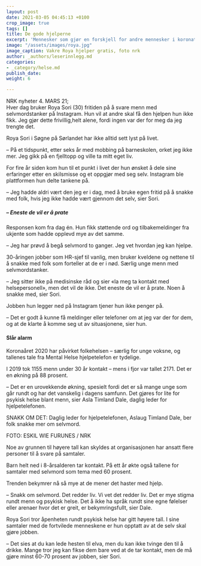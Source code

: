 ```yaml
---
layout: post
date: 2021-03-05 04:45:13 +0100
crop_image: true
tags: []
title: De gode hjelperne
excerpt: 'Mennesker som gjør en forskjell for andre mennesker i koronatider. '
image: "/assets/images/roya.jpg"
image_caption: Vakre Roya hjelper gratis, foto nrk
author: _authors/leserinnlegg.md
categories:
- _category/helse.md
publish_date: 
weight: 6

---
```

NRK nyheter 4. MARS 21;  
Hver dag bruker Roya Sori (30) fritiden på å svare menn med selvmordstanker på Instagram. Hun vil at andre skal få den hjelpen hun ikke fikk. Jeg gjør dette frivillig,helt alene, fordi ingen var der for meg da jeg trengte det.

Roya Sori i Søgne på Sørlandet har ikke alltid sett lyst på livet.

– På et tidspunkt, etter seks år med mobbing på barneskolen, orket jeg ikke mer. Jeg gikk på en fjelltopp og ville ta mitt eget liv.

For fire år siden kom hun til et punkt i livet der hun ønsket å dele sine erfaringer etter en skilsmisse og et oppgjør med seg selv. Instagram ble plattformen hun delte tankene på.

– Jeg hadde aldri vært den jeg er i dag, med å bruke egen fritid på å snakke med folk, hvis jeg ikke hadde vært gjennom det selv, sier Sori.

##### – Eneste de vil er å prate

Responsen kom fra dag én. Hun fikk støttende ord og tilbakemeldinger fra ukjente som hadde opplevd mye av det samme.

– Jeg har prøvd å begå selvmord to ganger. Jeg vet hvordan jeg kan hjelpe.

30-åringen jobber som HR-sjef til vanlig, men bruker kveldene og nettene til å snakke med folk som forteller at de er i nød. Særlig unge menn med selvmordstanker.

– Jeg sitter ikke på medisinske råd og sier «la meg ta kontakt med helsepersonell», men det vil de ikke. Det eneste de vil er å prate. Noen å snakke med, sier Sori.

Jobben hun legger ned på Instagram tjener hun ikke penger på.

– Det er godt å kunne få meldinger eller telefoner om at jeg var der for dem, og at de klarte å komme seg ut av situasjonene, sier hun.

#### Slår alarm

Koronaåret 2020 har påvirket folkehelsen – særlig for unge voksne, og tallenes tale fra Mental Helse hjelpetelefon er tydelige.

I 2019 tok 1155 menn under 30 år kontakt – mens i fjor var tallet 2171. Det er en økning på 88 prosent.

– Det er en urovekkende økning, spesielt fordi det er så mange unge som går rundt og har det vanskelig i dagens samfunn. Det gjøres for lite for psykisk helse blant menn, sier Asla Timland Dale, daglig leder for hjelpetelefonen.

SNAKK OM DET: Daglig leder for hjelpetelefonen, Aslaug Timland Dale, ber folk snakke mer om selvmord.

FOTO: ESKIL WIE FURUNES / NRK

Noe av grunnen til høyere tall kan skyldes at organisasjonen har ansatt flere personer til å svare på samtaler.

Barn helt ned i 8-årsalderen tar kontakt. På ett år økte også tallene for samtaler med selvmord som tema med 60 prosent.

Trenden bekymrer nå så mye at de mener det haster med hjelp.

– Snakk om selvmord. Det redder liv. Vi vet det redder liv. Det er mye stigma rundt menn og psykisk helse. Det å ikke ha språk rundt sine egne følelser eller arenaer hvor det er greit, er bekymringsfullt, sier Dale.

Roya Sori tror åpenheten rundt psykisk helse har gitt høyere tall. I sine samtaler med de fortvilede menneskene er hun opptatt av at de selv skal gjøre jobben.

– Det sies at du kan lede hesten til elva, men du kan ikke tvinge den til å drikke. Mange tror jeg kan fikse dem bare ved at de tar kontakt, men de må gjøre minst 60-70 prosent av jobben, sier Sori.